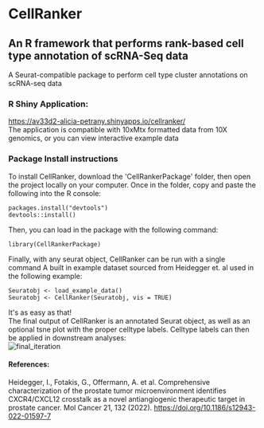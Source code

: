 # CellRanker
## An R framework that performs rank-based cell type annotation of scRNA-Seq data

A Seurat-compatible package to perform cell type cluster annotations on scRNA-seq data

### R Shiny Application:
https://av33d2-alicia-petrany.shinyapps.io/cellranker/  
The application is compatible with 10xMtx formatted data from 10X genomics, or you can view interactive example data

### Package Install instructions
To install CellRanker, download the 'CellRankerPackage' folder, then open the project locally on your computer. Once in the folder, copy and paste the following into the R console: 
```
packages.install("devtools")
devtools::install()
```
Then, you can load in the package with the following command:
```
library(CellRankerPackage)
```
Finally, with any seurat object, CellRanker can be run with a single command A built in example dataset sourced from Heidegger et. al used in the following example: 
```
Seuratobj <- load_example_data()
Seuratobj <- CellRanker(Seuratobj, vis = TRUE)
```
It's as easy as that!  
The final output of CellRanker is an annotated Seurat object, as well as an optional tsne plot with the proper celltype labels. Celltype labels can then be applied in downstream analyses:  
![final_iteration](https://user-images.githubusercontent.com/28795694/221399640-7d94b6b6-d26e-41d5-b0bb-1320a4ce7c3f.svg)

#### References:
Heidegger, I., Fotakis, G., Offermann, A. et al. Comprehensive characterization of the prostate tumor microenvironment identifies CXCR4/CXCL12 crosstalk as a novel antiangiogenic therapeutic target in prostate cancer. Mol Cancer 21, 132 (2022). https://doi.org/10.1186/s12943-022-01597-7

